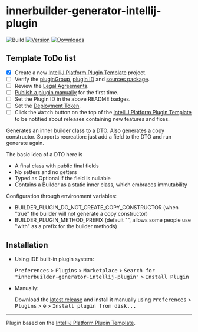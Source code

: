 # innerbuilder-generator-intellij-plugin

![Build](https://github.com/janneri/innerbuilder-generator-intellij-plugin/workflows/Build/badge.svg)
[![Version](https://img.shields.io/jetbrains/plugin/v/PLUGIN_ID.svg)](https://plugins.jetbrains.com/plugin/PLUGIN_ID)
[![Downloads](https://img.shields.io/jetbrains/plugin/d/PLUGIN_ID.svg)](https://plugins.jetbrains.com/plugin/PLUGIN_ID)

## Template ToDo list
- [x] Create a new [IntelliJ Platform Plugin Template][template] project.
- [ ] Verify the [pluginGroup](/gradle.properties), [plugin ID](/src/main/resources/META-INF/plugin.xml) and [sources package](/src/main/kotlin).
- [ ] Review the [Legal Agreements](https://plugins.jetbrains.com/docs/marketplace/legal-agreements.html).
- [ ] [Publish a plugin manually](https://www.jetbrains.org/intellij/sdk/docs/basics/getting_started/publishing_plugin.html) for the first time.
- [ ] Set the Plugin ID in the above README badges.
- [ ] Set the [Deployment Token](https://plugins.jetbrains.com/docs/marketplace/plugin-upload.html).
- [ ] Click the <kbd>Watch</kbd> button on the top of the [IntelliJ Platform Plugin Template][template] to be notified about releases containing new features and fixes.

<!-- Plugin description -->
Generates an inner builder class to a DTO. Also generates a copy constructor.
Supports recreation: just add a field to the DTO and run generate again.

The basic idea of a DTO here is 
  - A final class with public final fields
  - No setters and no getters 
  - Typed as Optional if the field is nullable
  - Contains a Builder as a static inner class, which embraces immutability

Configuration through environment variables:
  - BUILDER_PLUGIN_DO_NOT_CREATE_COPY_CONSTRUCTOR (when "true" the builder will not generate a copy constructor)
  - BUILDER_PLUGIN_METHOD_PREFIX (default "", allows some people use "with" as a prefix for the builder methods) 
<!-- Plugin description end -->

## Installation

- Using IDE built-in plugin system:
  
  <kbd>Preferences</kbd> > <kbd>Plugins</kbd> > <kbd>Marketplace</kbd> > <kbd>Search for "innerbuilder-generator-intellij-plugin"</kbd> >
  <kbd>Install Plugin</kbd>
  
- Manually:

  Download the [latest release](https://github.com/janneri/innerbuilder-generator-intellij-plugin/releases/latest) and install it manually using
  <kbd>Preferences</kbd> > <kbd>Plugins</kbd> > <kbd>⚙️</kbd> > <kbd>Install plugin from disk...</kbd>


---
Plugin based on the [IntelliJ Platform Plugin Template][template].

[template]: https://github.com/JetBrains/intellij-platform-plugin-template

